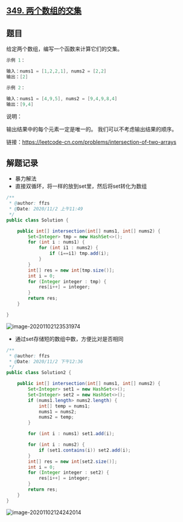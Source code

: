 ## [349. 两个数组的交集](https://leetcode-cn.com/problems/intersection-of-two-arrays/)

## 题目

给定两个数组，编写一个函数来计算它们的交集。

```java
示例 1：

输入：nums1 = [1,2,2,1], nums2 = [2,2]
输出：[2]
```

```java
示例 2：

输入：nums1 = [4,9,5], nums2 = [9,4,9,8,4]
输出：[9,4]
```


说明：

输出结果中的每个元素一定是唯一的。
我们可以不考虑输出结果的顺序。


链接：https://leetcode-cn.com/problems/intersection-of-two-arrays

## 解题记录

+ 暴力解法
+ 直接双循环，将一样的放到set里，然后将set转化为数组

```java
/**
 * @author: ffzs
 * @Date: 2020/11/2 上午11:49
 */
public class Solution {

    public int[] intersection(int[] nums1, int[] nums2) {
        Set<Integer> tmp = new HashSet<>();
        for (int i : nums1) {
            for (int i1 : nums2) {
                if (i==i1) tmp.add(i);
            }
        }
        int[] res = new int[tmp.size()];
        int i = 0;
        for (Integer integer : tmp) {
            res[i++] = integer;
        }
        return res;
    }

}
```

![image-20201102123531974](https://gitee.com/ffzs/picture_go/raw/master/img/image-20201102123531974.png)

+ 通过set存储短的数组中数，方便比对是否相同

```java
/**
 * @author: ffzs
 * @Date: 2020/11/2 下午12:36
 */
public class Solution2 {

    public int[] intersection(int[] nums1, int[] nums2) {
        Set<Integer> set1 = new HashSet<>();
        Set<Integer> set2 = new HashSet<>();
        if (nums1.length> nums2.length) {
            int[] temp = nums1;
            nums1 = nums2;
            nums2 = temp;
        }

        for (int i : nums1) set1.add(i);

        for (int i : nums2) {
            if (set1.contains(i)) set2.add(i);
        }
        int[] res = new int[set2.size()];
        int i = 0;
        for (Integer integer : set2) {
            res[i++] = integer;
        }
        return res;
    }
}
```

![image-20201102124242014](https://gitee.com/ffzs/picture_go/raw/master/img/image-20201102124242014.png)